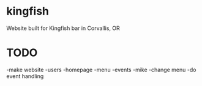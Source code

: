 # kingfish
Website built for Kingfish bar in Corvallis, OR

TODO
====

-make website
	-users
		-homepage
		-menu
		-events
	-mike
		-change menu
		-do event handling

